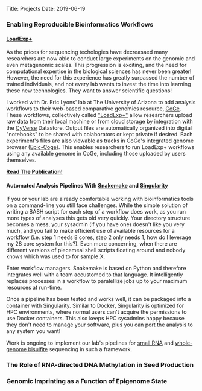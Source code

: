 Title: Projects
Date: 2019-06-19

### Enabling Reproducible Bioinformatics Workflows
#### [**LoadExp+**](https://genomevolution.org/coge/LoadExperiment.pl)

As the prices for sequencing techologies have decreasaed many researchers are now
able to conduct large experiments on the genomic and even metagenomic scales.
This progression is exciting, and the need for computational expertise in the
biological sciences has never been greater! However, the need for this experience
has greatly surpassed the number of trained individuals, and not every lab wants
to invest the time into learning these new technologies. They want to answer
scientific questions!

I worked with Dr. Eric Lyons' lab at The University of Arizona to add analysis
workflows to their web-based comparative genomics resource,
[CoGe](https://genomevolution.org). These workflows, collectively called
["LoadExp+"](https://genomevolution.org/wiki/index.php/LoadExp%2B) allow
researchers upload raw data from their local machine or from cloud storage by
integration with the [CyVerse](http://www.cyverse.org) Datastore. Output files
are automatically organized into digital "notebooks" to be shared with
colaborators or kept private if desired. Each experiment's files are also
viewable as tracks in CoGe's integrated genome browser
([Epic-Coge](https://genomevolution.org/wiki/index.php/EPIC-CoGe)). This enables
researchers to run LoadExp+ workflows using any available genome in CoGe,
including those uploaded by users themselves.

[**Read The Publication!**](https://doi.org/10.1002/pld3.8)

#### **Automated Analysis Pipelines With [Snakemake](https://snakemake.readthedocs.io/en/stable/) and [Singularity](https://sylabs.io/)**

If you or your lab are already comfortable working with bioinformatics tools on
a command-line you still face challenges. While the simple solution of writing a
BASH script for each step of a workflow does work, as you run more types of
analyses this gets old very quickly. Your directory structure becomes a mess,
your sysadmin (if you have one) doesn't like you very much, and you fail to make
efficient use of available resources for a workflow (i.e. step 1 needs 8 cores,
step 2 only needs 1, how do I leverage my 28 core system for this?). Even more
concerning, when there are different versions of piecemeal shell scripts floating
around and nobody knows which was used to for sample X.

Enter workflow managers. Snakemake is based on Python and therefore integrates
well with a team accustomed to that language. It intelligently replaces processes
in a workflow to paralellize jobs up to your maximum resources at run-time.

Once a pipeline has been tested and works well, it can be packaged into a
container with Singularity. Similar to Docker, Singularity is optimized for HPC
environments, where normal users can't acquire the permissions to use Docker
containers. This also keeps HPC sysadmins happy because they don't need to
manage your software, plus you can port the analysis to any system you want!

Work is ongoing to implement our lab's pipelines for
[small RNA](https://github.com/boseHere/sRNA_snakemake_workflow) and
[whole-genome bisulfite](https://github.com/groverj3/wgbs_snakemake) sequencing
in such a framework.

### The Role of RNA-directed DNA Methylation in Seed Production

### Genomic Imprinting as a Function of Epigenome State
